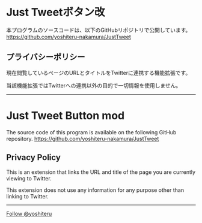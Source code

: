 # Just Tweetボタン改

本プログラムのソースコードは、以下のGitHubリポジトリで公開しています。
https://github.com/yoshiteru-nakamura/JustTweet

## プライバシーポリシー
現在閲覧しているページのURLとタイトルをTwitterに連携する機能拡張です。

当該機能拡張ではTwitterへの連携以外の目的で一切情報を使用しません。

---

# Just Tweet Button mod

The source code of this program is available on the following GitHub repository.
https://github.com/yoshiteru-nakamura/JustTweet

## Privacy Policy
This is an extension that links the URL and title of the page you are currently viewing to Twitter.

This extension does not use any information for any purpose other than linking to Twitter.

---

<!-- Global site tag (gtag.js) - Google Analytics -->
<script async src="https://www.googletagmanager.com/gtag/js?id=UA-115471799-2"></script>
<script>
  window.dataLayer = window.dataLayer || [];
  function gtag(){dataLayer.push(arguments);}
  gtag('js', new Date());

  gtag('config', 'UA-115471799-2');
</script>

<a href="https://twitter.com/yoshiteru?ref_src=twsrc%5Etfw" class="twitter-follow-button" data-show-count="false">Follow @yoshiteru</a><script async src="https://platform.twitter.com/widgets.js" charset="utf-8"></script>
